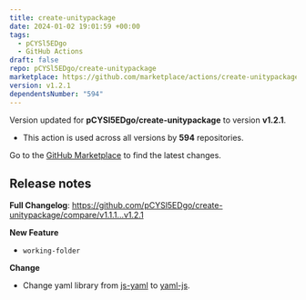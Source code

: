 ```yaml
---
title: create-unitypackage
date: 2024-01-02 19:01:59 +00:00
tags:
  - pCYSl5EDgo
  - GitHub Actions
draft: false
repo: pCYSl5EDgo/create-unitypackage
marketplace: https://github.com/marketplace/actions/create-unitypackage
version: v1.2.1
dependentsNumber: "594"
---
```



Version updated for **pCYSl5EDgo/create-unitypackage** to version **v1.2.1**.
- This action is used across all versions by **594** repositories.

Go to the [GitHub Marketplace](https://github.com/marketplace/actions/create-unitypackage) to find the latest changes.

## Release notes

**Full Changelog**: https://github.com/pCYSl5EDgo/create-unitypackage/compare/v1.1.1...v1.2.1

**New Feature**
- `working-folder`

**Change**
- Change yaml library from [js-yaml](https://www.npmjs.com/package/js-yaml) to [yaml-js](https://www.npmjs.com/package/yaml).
